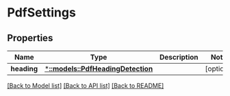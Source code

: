 # PdfSettings

## Properties
Name | Type | Description | Notes
------------ | ------------- | ------------- | -------------
**heading** | [***::models::PdfHeadingDetection**](PdfHeadingDetection.md) |  | [optional] 

[[Back to Model list]](../README.md#documentation-for-models) [[Back to API list]](../README.md#documentation-for-api-endpoints) [[Back to README]](../README.md)


